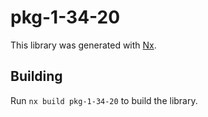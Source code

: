 # pkg-1-34-20

This library was generated with [Nx](https://nx.dev).

## Building

Run `nx build pkg-1-34-20` to build the library.
